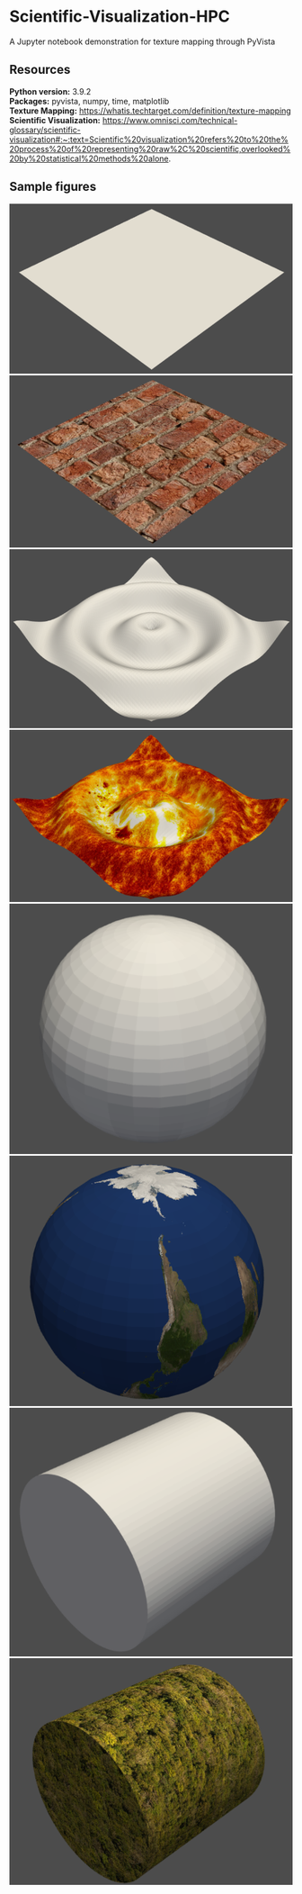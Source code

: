 # Scientific-Visualization-HPC
A Jupyter notebook demonstration for texture mapping through PyVista 

## Resources
**Python version:** 3.9.2 <br>
**Packages:** pyvista, numpy, time, matplotlib <br>
**Texture Mapping:** https://whatis.techtarget.com/definition/texture-mapping
**Scientific Visualization:** https://www.omnisci.com/technical-glossary/scientific-visualization#:~:text=Scientific%20visualization%20refers%20to%20the%20process%20of%20representing%20raw%2C%20scientific,overlooked%20by%20statistical%20methods%20alone.

## Sample figures
![Figure 1](https://github.com/Ellie190/Scientific-Visualization-HPC/blob/main/Sample%20figures/TM1.png)
![Figure 2](https://github.com/Ellie190/Scientific-Visualization-HPC/blob/main/Sample%20figures/TM2.png)
![Figure 3](https://github.com/Ellie190/Scientific-Visualization-HPC/blob/main/Sample%20figures/TM3.png)
![Figure 4](https://github.com/Ellie190/Scientific-Visualization-HPC/blob/main/Sample%20figures/TM4.png)
![Figure 5](https://github.com/Ellie190/Scientific-Visualization-HPC/blob/main/Sample%20figures/TM5.png)
![Figure 6](https://github.com/Ellie190/Scientific-Visualization-HPC/blob/main/Sample%20figures/TM6.png)
![Figure 7](https://github.com/Ellie190/Scientific-Visualization-HPC/blob/main/Sample%20figures/TM7.png)
![Figure 8](https://github.com/Ellie190/Scientific-Visualization-HPC/blob/main/Sample%20figures/TM8.png)
